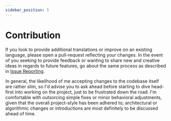 ```yaml
---
sidebar_position: 5
---
```


# Contribution

If you look to provide additional translations or improve on an existing language, please open a pull-request reflecting your changes. In the event of you seeking to provide feedback or wanting to share new and creative ideas in regards to future features, go about the same process as described in [Issue Reporting](./issue-reporting.md).

In general, the likelihood of me accepting changes to the codebase itself are rather slim, so I'd advise you to ask ahead before starting to dive head-first into working on the project, just to be frustrated down the road. I'm comfortable with outsorcing simple fixes or minor behavioral adjustments, given that the overall project-style has been adhered to; architectural or algorithmic changes or introductions are most definitely to be discussed ahead of time.